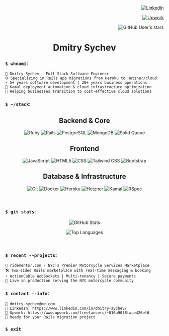 <div align="right">

[![LinkedIn](https://img.shields.io/badge/LinkedIn-0077B5?style=for-the-badge&logo=linkedin&logoColor=white)](https://www.linkedin.com/in/dmitry-sychev/)

[![Upwork](https://img.shields.io/badge/Upwork-6FDA44?style=for-the-badge&logo=upwork&logoColor=white)](https://www.upwork.com/freelancers/~016a90f8faae426ef6?viewMode=1)

![GitHub User's stars](https://img.shields.io/github/stars/DmitrySychev?style=social)

</div>

<div align="center">

# Dmitry Sychev

</div>

### `$ whoami`:
```
👋 Dmitry Sychev - Full Stack Software Engineer
🌐 Specializing in Rails app migrations from Heroku to Hetzner/cloud
⚡ 5+ years software development | 20+ years business operations
🚀 Kamal deployment automation & cloud infrastructure optimization
💼 Helping businesses transition to cost-effective cloud solutions
```

### `$ ~/stack`:
<div align="center">

## Backend & Core
![Ruby](https://img.shields.io/badge/Ruby-CC342D?style=for-the-badge&logo=ruby&logoColor=white)
![Rails](https://img.shields.io/badge/Ruby_on_Rails-CC0000?style=for-the-badge&logo=ruby-on-rails&logoColor=white)
![PostgreSQL](https://img.shields.io/badge/PostgreSQL-4169E1?style=for-the-badge&logo=postgresql&logoColor=white)
![MongoDB](https://img.shields.io/badge/MongoDB-47A248?style=for-the-badge&logo=mongodb&logoColor=white)
![Solid Queue](https://img.shields.io/badge/Solid_Queue-CC0000?style=for-the-badge&logo=ruby&logoColor=white)

## Frontend
![JavaScript](https://img.shields.io/badge/JavaScript-323330?style=for-the-badge&logo=javascript&logoColor=F7DF1E)
![HTML5](https://img.shields.io/badge/HTML5-E34F26?style=for-the-badge&logo=html5&logoColor=white)
![CSS](https://img.shields.io/badge/CSS3-1572B6?style=for-the-badge&logo=css3&logoColor=white)
![Tailwind CSS](https://img.shields.io/badge/Tailwind_CSS-06B6D4?style=for-the-badge&logo=tailwind-css&logoColor=white)
![Bootstrap](https://img.shields.io/badge/Bootstrap-7952B3?style=for-the-badge&logo=bootstrap&logoColor=white)

## Database & Infrastructure
![Git](https://img.shields.io/badge/Git-F05032?style=for-the-badge&logo=git&logoColor=white)
![Docker](https://img.shields.io/badge/Docker-2496ED?style=for-the-badge&logo=docker&logoColor=white)
![Heroku](https://img.shields.io/badge/Heroku-430098?style=for-the-badge&logo=heroku&logoColor=white)
![Hetzner](https://img.shields.io/badge/Hetzner-D50C2D?style=for-the-badge&logo=hetzner&logoColor=white)
![Kamal](https://img.shields.io/badge/Kamal-000000?style=for-the-badge&logoColor=white)
![RSpec](https://img.shields.io/badge/RSpec-CC342D?style=for-the-badge&logo=ruby&logoColor=white)

</div>

<br/>

### `$ git stats`:
<div align="center">

![GitHub Stats](https://github-readme-stats.vercel.app/api?username=DmitrySychev&hide_rank=true&show_icons=true&include_all_commits=true&count_private=true&show_icons=true&line_height=28&hide_title=true&border_radius=20&theme=vue-dark)

![Top Languages](https://github-readme-stats.vercel.app/api/top-langs/?username=DmitrySychev&layout=compact&langs_count=8&hide_title=true&border_radius=20&card_width=254&theme=vue-dark)

</div>

<br/>

### `$ recent --projects`:
```
🚗 ridementor.com - NYC's Premier Motorcycle Services Marketplace
🛠️ Two-sided Rails marketplace with real-time messaging & booking
⚡ ActionCable WebSockets | Multi-tenancy | Secure payments
🌟 Live in production serving the NYC motorcycle community
```

### `$ contact --info`:
```
📧 dmitry.sychev@me.com
🔗 LinkedIn: https://www.linkedin.com/in/dmitry-sychev/
💼 Upwork: https://www.upwork.com/freelancers/~016a90f8faae426ef6
💬 Ready for your Rails migration project
```

### `$ exit`
